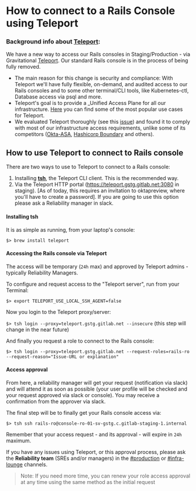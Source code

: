 # How to connect to a Rails Console using Teleport

### Background info about [Teleport](https://goteleport.com/teleport/docs/):
We have a new way to access our Rails consoles in Staging/Production - via Gravitational [Teleport](https://goteleport.com/teleport/docs/). Our standard Rails console is in the process of being fully removed.

- The main reason for this change is security and compliance: With Teleport we'll have fully flexible, on-demand, and audited access to our Rails consoles and to some other terminal/CLI tools, like Kubernetes-ctl, Database access via psql and more.
- Teleport's goal is to provide a _Unified Access Plane for all our infrastructure. [Here](https://goteleport.com/teleport/docs/#why-use-teleport) you can find some of the most popular use cases for Teleport.
- We evaluated Teleport thoroughly (see this [issue](https://gitlab.com/gitlab-com/gl-infra/infrastructure/-/issues/11568)) and found it to comply with most of our infrastructure access requirements, unlike some of its competitors ([Okta-ASA](https://gitlab.com/gitlab-com/gl-infra/infrastructure/-/issues/12042), [Hashicorp Boundary](https://gitlab.com/gitlab-com/gl-infra/infrastructure/-/issues/11666) and others).

## How to use Teleport to connect to Rails console
There are two ways to use to Teleport to connect to a Rails console:
1. Installing [**tsh**](https://goteleport.com/teleport/docs/cli-docs/#tsh), the Teleport CLI client. This is the recommended way.
1. Via the Teleport HTTP portal (https://teleport.gstg.gitlab.net:3080 in staging). [As of today, this requires an invitation to oktapreview, where you'll have to create a password]. If you are going to use this option please ask a Reliability manager in slack.

#### Installing tsh
It is as simple as running, from your laptop's console:

`$> brew install teleport`

#### Accessing the Rails console via Teleport
The access will be temporary (`24h` max) and approved by Teleport admins - typically Reliability Managers.

To configure and request access to the "Teleport server", run from your Terminal:

`$> export TELEPORT_USE_LOCAL_SSH_AGENT=false`

Now you login to the Teleport proxy/server:

`$> tsh login --proxy=teleport.gstg.gitlab.net --insecure` (this step will change in the near future)

And finally you request a role to connect to the Rails console:

`$> tsh login --proxy=teleport.gstg.gitlab.net --request-roles=rails-ro --request-reason="Issue-URL or explanation"`

#### Access approval
From here, a reliability manager will get your request (notification via slack) and will attend it as soon as possible (your user profile will be checked and your request approved via slack or console). You may receive a confirmation from the approver via slack.

The final step will be to finally get your Rails console access via:

`$> tsh ssh rails-ro@console-ro-01-sv-gstg.c.gitlab-staging-1.internal`

Remember that your access request - and its approval - will expire in `24h` maximum.

If you have any issues using Teleport, or this approval process, please ask the **Reliability team** (SREs and/or managers) in the [#production](https://gitlab.slack.com/archives/C101F3796) or [#infra-lounge](https://gitlab.slack.com/archives/CB3LSMEJV) channels.

> Note: If you need more time, you can renew your role access approval at any time using the same method as the initial request
